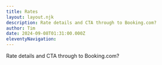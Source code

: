```yaml
---
title: Rates
layout: layout.njk
description: Rate details and CTA through to Booking.com?
author: Tim
date: 2024-09-08T01:31:00.000Z
eleventyNavigation:
---
```

Rate details and CTA through to Booking.com?
